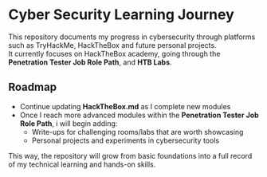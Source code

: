 # Cyber Security Learning Journey

This repository documents my progress in cybersecurity through platforms such as TryHackMe, HackTheBox and future personal projects.  
It currently focuses on HackTheBox academy, going through the **Penetration Tester Job Role Path**, and **HTB Labs**.

## Roadmap
- Continue updating **HackTheBox.md** as I complete new modules  
- Once I reach more advanced modules within the **Penetration Tester Job Role Path**, i will begin adding:
  - Write-ups for challenging rooms/labs that are worth showcasing  
  - Personal projects and experiments in cybersecurity tools

This way, the repository will grow from basic foundations into a full record of my technical learning and hands-on skills.

